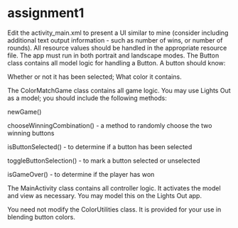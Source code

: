 # assignment1
 
Edit the activity_main.xml to present a UI similar to mine (consider including additional text output information - such as number of wins, or number of rounds).
All resource values should be handled in the appropriate resource file.
The app must run in both portrait and landscape modes.
The Button class contains all model logic for handling a Button. A button should know:

Whether or not it has been selected;
What color it contains.

The ColorMatchGame class contains all game logic. You may use Lights Out as a model; you should include the following methods:

newGame()

chooseWinningCombination() - a method to randomly choose the two winning buttons 

isButtonSelected() - to determine if a button has been selected

toggleButtonSelection() - to mark a button selected or unselected

isGameOver() - to determine if the player has won

The MainActivity class contains all controller logic. It activates the model and view as necessary. You may model this on the Lights Out app.

You need not modify the ColorUtilities class. It is provided for your use in blending button colors.
